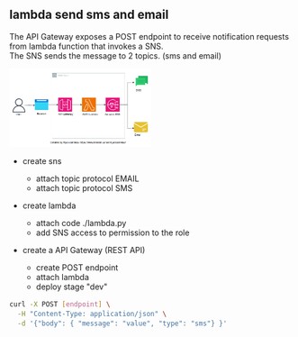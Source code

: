 ## lambda send sms and email

The API Gateway exposes a POST endpoint to receive notification requests from lambda function that invokes a SNS.  
The SNS sends the message to 2 topics. (sms and email)  

<img src="architecture.png" width="50%">

- create sns
  - attach topic protocol EMAIL
  - attach topic protocol SMS

- create lambda
  - attach code ./lambda.py
  - add SNS access to permission to the role

- create a API Gateway (REST API)
  - create POST endpoint
  - attach lambda
  - deploy stage "dev"
  
```bash
curl -X POST [endpoint] \
  -H "Content-Type: application/json" \
  -d '{"body": { "message": "value", "type": "sms"} }'
```